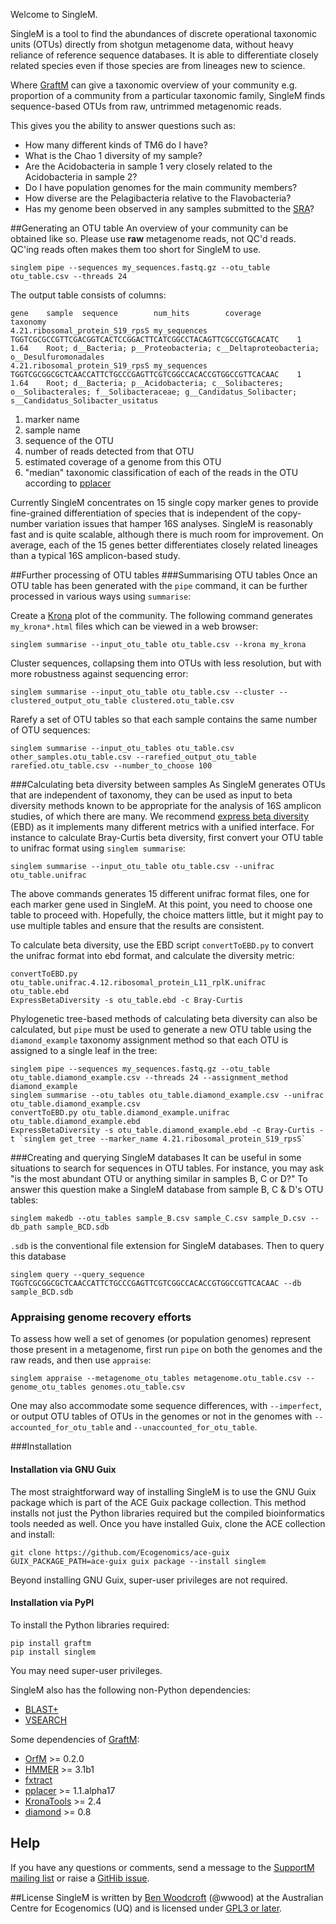 Welcome to SingleM.

SingleM is a tool to find the abundances of discrete operational taxonomic units (OTUs) directly from shotgun metagenome data, without heavy reliance of reference sequence databases. It is able to differentiate closely related species even if those species are from lineages new to science.

Where [GraftM](https://github.com/geronimp/graftM) can give a taxonomic overview of your community e.g. proportion of a community from a particular taxonomic family, SingleM finds sequence-based OTUs from raw, untrimmed metagenomic reads.

This gives you the ability to answer questions such as:

* How many different kinds of TM6 do I have?
* What is the Chao 1 diversity of my sample?
* Are the Acidobacteria in sample 1 very closely related to the Acidobacteria in sample 2?
* Do I have population genomes for the main community members?
* How diverse are the Pelagibacteria relative to the Flavobacteria?
* Has my genome been observed in any samples submitted to the [SRA](http://www.ncbi.nlm.nih.gov/sra)?

##Generating an OTU table
An overview of your community can be obtained like so. Please use **raw** metagenome reads, not QC'd reads. QC'ing reads often makes them too short for SingleM to use.
```
singlem pipe --sequences my_sequences.fastq.gz --otu_table otu_table.csv --threads 24
```
The output table consists of columns:
```
gene    sample  sequence        num_hits        coverage        taxonomy
4.21.ribosomal_protein_S19_rpsS my_sequences  TGGTCGCGCCGTTCGACGGTCACTCCGGACTTCATCGGCCTACAGTTCGCCGTGCACATC    1       1.64    Root; d__Bacteria; p__Proteobacteria; c__Deltaproteobacteria; o__Desulfuromonadales
4.21.ribosomal_protein_S19_rpsS my_sequences  TGGTCGCGGCGCTCAACCATTCTGCCCGAGTTCGTCGGCCACACCGTGGCCGTTCACAAC    1       1.64    Root; d__Bacteria; p__Acidobacteria; c__Solibacteres; o__Solibacterales; f__Solibacteraceae; g__Candidatus_Solibacter; s__Candidatus_Solibacter_usitatus
```
1. marker name
2. sample name
3. sequence of the OTU
4. number of reads detected from that OTU
5. estimated coverage of a genome from this OTU
6. "median" taxonomic classification of each of the reads in the OTU according to [pplacer](http://matsen.fhcrc.org/pplacer/)

Currently SingleM concentrates on 15 single copy marker genes to provide fine-grained differentiation of species that is independent of the copy-number variation issues that hamper 16S analyses. SingleM is reasonably fast and is quite scalable, although there is much room for improvement. On average, each of the 15 genes better differentiates closely related lineages than a typical 16S amplicon-based study.

##Further processing of OTU tables
###Summarising OTU tables
Once an OTU table has been generated with the `pipe` command, it can be further processed in various ways using `summarise`:

Create a [Krona](https://sourceforge.net/p/krona/) plot of the community. The following command generates `my_krona*.html` files which can be viewed in a web browser:
```
singlem summarise --input_otu_table otu_table.csv --krona my_krona
```

Cluster sequences, collapsing them into OTUs with less resolution, but with more robustness against sequencing error:
```
singlem summarise --input_otu_table otu_table.csv --cluster --clustered_output_otu_table clustered.otu_table.csv
```

Rarefy a set of OTU tables so that each sample contains the same number of OTU sequences:
```
singlem summarise --input_otu_tables otu_table.csv other_samples.otu_table.csv --rarefied_output_otu_table rarefied.otu_table.csv --number_to_choose 100
```

###Calculating beta diversity between samples
As SingleM generates OTUs that are independent of taxonomy, they can be used as input to beta diversity methods known to be appropriate for the analysis of 16S amplicon studies, of which there are many. We recommend [express beta diversity](https://github.com/dparks1134/ExpressBetaDiversity) (EBD) as it implements many different metrics with a unified interface. For instance to calculate Bray-Curtis beta diversity, first convert your OTU table to unifrac format using `singlem summarise`:
```
singlem summarise --input_otu_table otu_table.csv --unifrac otu_table.unifrac
```
The above commands generates 15 different unifrac format files, one for each marker gene used in SingleM. At this point, you need to choose one table to proceed with. Hopefully, the choice matters little, but it might pay to use multiple tables and ensure that the results are consistent.

To calculate beta diversity, use the EBD script `convertToEBD.py` to convert the unifrac format into ebd format, and calculate the diversity metric:
```
convertToEBD.py otu_table.unifrac.4.12.ribosomal_protein_L11_rplK.unifrac otu_table.ebd
ExpressBetaDiversity -s otu_table.ebd -c Bray-Curtis
```
Phylogenetic tree-based methods of calculating beta diversity can also be calculated, but `pipe` must be used to generate a new OTU table using the `diamond_example` taxonomy assignment method so that each OTU is assigned to a single leaf in the tree:
```
singlem pipe --sequences my_sequences.fastq.gz --otu_table otu_table.diamond_example.csv --threads 24 --assignment_method diamond_example
singlem summarise --otu_tables otu_table.diamond_example.csv --unifrac otu_table.diamond_example.csv
convertToEBD.py otu_table.diamond_example.unifrac otu_table.diamond_example.ebd
ExpressBetaDiversity -s otu_table.diamond_example.ebd -c Bray-Curtis -t `singlem get_tree --marker_name 4.21.ribosomal_protein_S19_rpsS`
```


###Creating and querying SingleM databases
It can be useful in some situations to search for sequences in OTU tables. For instance, you may ask "is the most abundant OTU or anything similar in samples B, C or D?" To answer this question make a SingleM database from sample B, C & D's OTU tables:
```
singlem makedb --otu_tables sample_B.csv sample_C.csv sample_D.csv --db_path sample_BCD.sdb
```
`.sdb` is the conventional file extension for SingleM databases. Then to query this database
```
singlem query --query_sequence TGGTCGCGGCGCTCAACCATTCTGCCCGAGTTCGTCGGCCACACCGTGGCCGTTCACAAC --db sample_BCD.sdb
```


### Appraising genome recovery efforts
To assess how well a set of genomes (or population genomes) represent those present in a metagenome, first run `pipe` on both the genomes and the raw reads, and then use `appraise`:
```
singlem appraise --metagenome_otu_tables metagenome.otu_table.csv --genome_otu_tables genomes.otu_table.csv
```
One may also accommodate some sequence differences, with `--imperfect`, or output OTU tables of OTUs in the genomes or not in the genomes with `--accounted_for_otu_table` and `--unaccounted_for_otu_table`.



###Installation

#### Installation via GNU Guix
The most straightforward way of installing SingleM is to use the GNU Guix package which is part of the ACE Guix package collection. This method installs not just the Python libraries required but the compiled bioinformatics tools needed as well. Once you have installed Guix, clone the ACE collection and install:
```
git clone https://github.com/Ecogenomics/ace-guix
GUIX_PACKAGE_PATH=ace-guix guix package --install singlem
```
Beyond installing GNU Guix, super-user privileges are not required.

#### Installation via PyPI
To install the Python libraries required:
```
pip install graftm
pip install singlem
```
You may need super-user privileges.

SingleM also has the following non-Python dependencies:
* [BLAST+](http://blast.ncbi.nlm.nih.gov/Blast.cgi)
* [VSEARCH](https://github.com/torognes/vsearch)

Some dependencies of [GraftM](https://github.com/geronimp/graftM):
* [OrfM](https://github.com/wwood/OrfM) >= 0.2.0 
* [HMMER](http://hmmer.janelia.org/) >= 3.1b1 
* [fxtract](https://github.com/ctSkennerton/fxtract)
* [pplacer](http://matsen.fhcrc.org/pplacer/) >= 1.1.alpha17
* [KronaTools](http://sourceforge.net/p/krona/home/krona/) >= 2.4
* [diamond](https://github.com/bbuchfink/diamond) >= 0.8

## Help
If you have any questions or comments, send a message to the [SupportM mailing list](https://groups.google.com/forum/?utm_medium=email&utm_source=footer#!forum/supportm) or raise a [GitHib issue](https://github.com/wwood/singlem/issues).

##License
SingleM is written by [Ben Woodcroft](http://ecogenomic.org/personnel/dr-ben-woodcroft) (@wwood) at the Australian Centre for Ecogenomics (UQ) and is licensed under [GPL3 or later](https://gnu.org/licenses/gpl.html).
